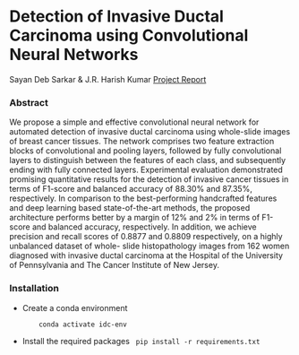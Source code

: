 # Detection of Invasive Ductal Carcinoma using Convolutional Neural Networks

Sayan Deb Sarkar & J.R. Harish Kumar [Project Report](https://drive.google.com/file/d/1MR7A2ovi3dLsIqIiatKzMJyxKny1kw7u/view?usp=sharing)

### Abstract

We propose a simple and effective convolutional neural network for automated detection of invasive ductal carcinoma using whole-slide images of breast cancer tissues. The network comprises two feature extraction blocks of convolutional and pooling layers, followed by fully convolutional layers to distinguish between the features of each class, and subsequently ending with fully connected layers. Experimental evaluation demonstrated promising quantitative results for the detection
of invasive cancer tissues in terms of F1-score and balanced accuracy of 88.30% and 87.35%, respectively. In comparison to the best-performing handcrafted features and deep learning based state-of-the-art methods, the proposed architecture performs better by a margin of 12% and 2% in terms of F1-score and balanced accuracy, respectively. In addition, we achieve precision and recall scores of 0.8877 and 0.8809 respectively, on a highly unbalanced dataset of whole- slide histopathology
images from 162 women diagnosed with invasive ductal carcinoma at the Hospital of the University of Pennsylvania and The Cancer Institute of New Jersey.

### Installation

* Create a conda environment 
    ``` conda create -n idc-env python=3.7
        conda activate idc-env
     ```
* Install the required packages
    ``` pip install -r requirements.txt```
